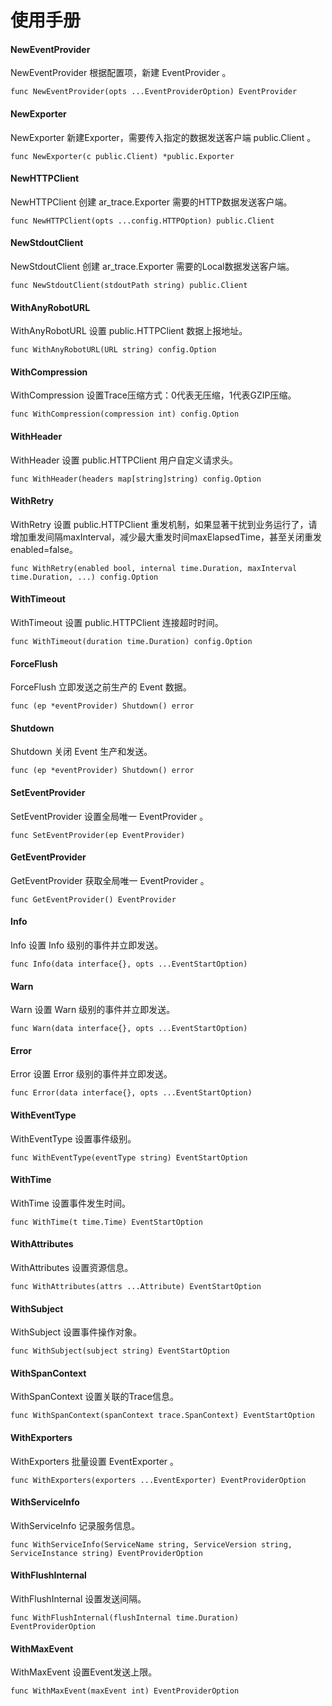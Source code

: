 # 使用手册

#### NewEventProvider

NewEventProvider 根据配置项，新建 EventProvider 。

```
func NewEventProvider(opts ...EventProviderOption) EventProvider 
```

#### NewExporter

NewExporter 新建Exporter，需要传入指定的数据发送客户端 public.Client 。

```
func NewExporter(c public.Client) *public.Exporter
```

#### NewHTTPClient

NewHTTPClient 创建 ar_trace.Exporter 需要的HTTP数据发送客户端。

```
func NewHTTPClient(opts ...config.HTTPOption) public.Client
```

#### NewStdoutClient

NewStdoutClient 创建 ar_trace.Exporter 需要的Local数据发送客户端。

```
func NewStdoutClient(stdoutPath string) public.Client
```

#### WithAnyRobotURL

WithAnyRobotURL 设置 public.HTTPClient 数据上报地址。

```
func WithAnyRobotURL(URL string) config.Option
```

#### WithCompression

WithCompression 设置Trace压缩方式：0代表无压缩，1代表GZIP压缩。

```
func WithCompression(compression int) config.Option
```

#### WithHeader

WithHeader 设置 public.HTTPClient 用户自定义请求头。

```
func WithHeader(headers map[string]string) config.Option
```

#### WithRetry

WithRetry 设置 public.HTTPClient 重发机制，如果显著干扰到业务运行了，请增加重发间隔maxInterval，减少最大重发时间maxElapsedTime，甚至关闭重发enabled=false。

```
func WithRetry(enabled bool, internal time.Duration, maxInterval time.Duration, ...) config.Option
```

#### WithTimeout

WithTimeout 设置 public.HTTPClient 连接超时时间。

```
func WithTimeout(duration time.Duration) config.Option
```

#### ForceFlush

ForceFlush 立即发送之前生产的 Event 数据。

```
func (ep *eventProvider) Shutdown() error
```

#### Shutdown

Shutdown 关闭 Event 生产和发送。

```
func (ep *eventProvider) Shutdown() error
```

#### SetEventProvider

SetEventProvider 设置全局唯一 EventProvider 。

```
func SetEventProvider(ep EventProvider)
```

#### GetEventProvider

GetEventProvider 获取全局唯一 EventProvider 。

```
func GetEventProvider() EventProvider
```

#### Info

Info 设置 Info 级别的事件并立即发送。

```
func Info(data interface{}, opts ...EventStartOption)
```

#### Warn

Warn 设置 Warn 级别的事件并立即发送。

```
func Warn(data interface{}, opts ...EventStartOption)
```

#### Error

Error 设置 Error 级别的事件并立即发送。

```
func Error(data interface{}, opts ...EventStartOption)
```

#### WithEventType

WithEventType 设置事件级别。

```
func WithEventType(eventType string) EventStartOption
```

#### WithTime

WithTime 设置事件发生时间。

```
func WithTime(t time.Time) EventStartOption
```

#### WithAttributes

WithAttributes 设置资源信息。

```
func WithAttributes(attrs ...Attribute) EventStartOption
```

#### WithSubject

WithSubject 设置事件操作对象。

```
func WithSubject(subject string) EventStartOption
```

#### WithSpanContext

WithSpanContext 设置关联的Trace信息。

```
func WithSpanContext(spanContext trace.SpanContext) EventStartOption
```

#### WithExporters

WithExporters 批量设置 EventExporter 。

```
func WithExporters(exporters ...EventExporter) EventProviderOption
```

#### WithServiceInfo

WithServiceInfo 记录服务信息。

```
func WithServiceInfo(ServiceName string, ServiceVersion string, ServiceInstance string) EventProviderOption
```

#### WithFlushInternal

WithFlushInternal 设置发送间隔。

```
func WithFlushInternal(flushInternal time.Duration) EventProviderOption
```

#### WithMaxEvent

WithMaxEvent 设置Event发送上限。

```
func WithMaxEvent(maxEvent int) EventProviderOption
```










